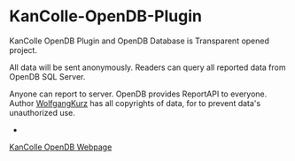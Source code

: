 # KanColle-OpenDB-Plugin

KanColle OpenDB Plugin and OpenDB Database is Transparent opened project.

All data will be sent anonymously.
Readers can query all reported data from OpenDB SQL Server.

Anyone can report to server. OpenDB provides ReportAPI to everyone.
Author [WolfgangKurz](http://swaytwig.com/) has all copyrights of data, for to prevent data's unauthorized use.

-

[KanColle OpenDB Webpage](http://swaytwig.com/opendb/)
